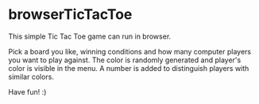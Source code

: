 # browserTicTacToe

This simple Tic Tac Toe game can run in browser.

Pick a board you like, winning conditions and how many computer players you want to play against.
The color is randomly generated and player's color is visible in the menu.
A number is added to distinguish players with similar colors.


Have fun! :)
